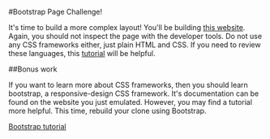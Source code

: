 #Bootstrap Page Challenge!

It's time to build a more complex layout! You'll be building [this website](http://getbootstrap.com/). Again, you should not inspect the page with the developer tools. Do not use any CSS frameworks either, just plain HTML and CSS. If you need to review these languages, this [tutorial](https://www.codecademy.com/tracks/web) will be helpful.

##Bonus work

If you want to learn more about CSS frameworks, then you should learn bootstrap, a responsive-design CSS framework. It's documentation can be found on the website you just emulated. However, you may find a tutorial more helpful. This time, rebuild your clone using Bootstrap.

[Bootstrap tutorial](https://www.youtube.com/watch?v=YXVoqJEwqoQ)
